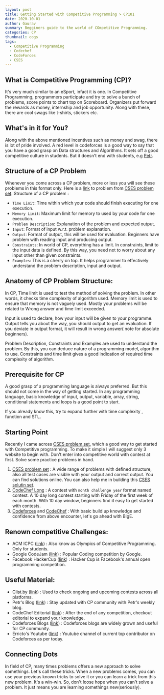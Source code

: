 ```yaml
---
layout: post
title: Getting Started with Competitive Programming > CP101
date: 2020-10-01
author: Gaurav
summary: Begginers guide to the world of COmpetitive Programming.
categories: CP
thumbnail: cogs
tags:
  - Competitive Programming
  - Codechef
  - CodeForces
  - CSES
---
```


## What is Competitive Programming (CP)?

It's very much similar to an eSport, infact it is one. In Competitive Programming, programmers participate and try to solve a bunch of problems, score points to chart top on Scoreboard. Organizers put forward the rewards as money, internship and job opportunity. Along with these, there are cool swags like t-shirts, stickers etc.

## What's in it for You?

Along with the above mentioned incentives such as money and swag, there is lot of pride involved. A red level in codeforces is a good way to say that you have a good grasp on Data structures and Algorithms. It sets off a good competitive culture in students. But it doesn't end with students, e.g [Petr][1].

## Structure of a CP Problem

Whenever you come across a CP problem, more or less you will see these problems in this format only. Here is a [link][3] to problem from [CSES problem set][2].
Structure of a CP problem :

- `Time Limit`: Time within which your code should finish executing for one execution.
- `Memory Limit`: Maximum limit for memory to used by your code for one execution.
- `Problem Description`: Explanation of the problem and expected output.
- `Input`: Format of input w.r.t. problem explanation.
- `Output`: Format of output, this will be used for evaluation. Beginners have problem with reading input and producing output.
- `Constraints`: In world of CP, everything has a limit. In constraints, limit to the input data is defined. By this way, you need not to worry about any input other than given constraints.
- `Examples`: This is a cherry on top. It helps programmer to effectively understand the problem description, input and output.

## Anatomy of CP Problem Structure:

In CP, Time limit is used to test the method of solving the problem. In other words, it checks time complexity of algorithm used. Memory limit is used to ensure that memory is not vaguely used. Mostly your problems will be related to Wrong answer and time limit exceeded.

Input is used to declare, how your input will be given to your programme. Output tells you about the way, you should output to get an evaluation. If you deviate in output format, it will result in wrong answer( note for absolute beginners).

Problem Description, Constraints and Examples are used to understand the problem. By this, you can deduce nature of a programming model, algorithm to use.
Constraints and time limit gives a good indication of required time complexity of algorithm.

## Prerequisite for CP

A good grasp of a programming language is always preferred. But this should not come in the way of getting started.
In any programming language, basic knowledge of input, output, variable, array, string, conditional statements and loops is a good point to start.

If you already know this, try to expand further with time complexity , function and STL.

## Starting Point

Recently I came across [CSES problem set][2], which a good way to get started with Competitive programming.
To make it simple I will suggest only 3 website to begin with. Don't enter into competitive world with contest at first. Solve some practice problems in hand.

1. [CSES problem set][2] : A wide range of problems with defined structure, also all test cases are visible with your output and correct output. You can find solutions online. You can also help me in building this [CSES solutin set][13].
2. [CodeChef Long][4] : A contest with `month challenge year` format named contest. A 10 day long contest starting with Friday of the first week of each month. With 10 day window, beginners find it easy to get started with contests.
3. [Codeforces][8] and [CodeChef][4] : With basic build up knowledge and confidence from above encounter, let's go ahead with BigE.

## Renown competitive Challenges:

- ACM ICPC ([link][5]) : Also know as Olympics of Competitive Programming. Only for students.
- Google CodeJam ([link][6]) : Popular Coding competition by Google.
- Facebook HackerCup ([link][7]) : Hacker Cup is Facebook's annual open programming competition.

## Useful Material:

- Clist.by ([link][9]) : Used to check ongoing and upcoming contests across all platforms.
- Petr's Blog ([link][1]) : Stay updated with CP community with Petr's weekly blog.
- CodeChef Editorial ([link][10]) : After the end of any competition, checkout editorial to expand your knowledge.
- Codeforces Blogs ([link][11]) : Codeforces blogs are widely grown and useful for CP community.
- Erricto's Youtube ([link][12]) : Youtube channel of current top contributor on Codeforces as per today.

## Connecting Dots

In field of CP, many times problems offers a new approach to solve somethings. Let's call these tricks. When a new problems comes, you can use your previous known tricks to solve it or you can learn a trick from this new problem. It's a win-win. So, don't loose hope when you can't solve a problem. It just means you are learning somethings new(seriously).

[1]: https://petr-mitrichev.blogspot.com/
[2]: https://cses.fi/problemset/
[3]: https://cses.fi/problemset/task/1068
[4]: https://www.codechef.com/contests
[5]: https://icpc.global/
[6]: https://codingcompetitions.withgoogle.com/codejam
[7]: https://www.facebook.com/codingcompetitions/hacker-cup/
[8]: https://codeforces.com/contests
[9]: https://clist.by/
[10]: https://discuss.codechef.com/c/editorial/
[11]: https://codeforces.com/blog/entry/57282
[12]: https://www.youtube.com/channel/UCBr_Fu6q9iHYQCh13jmpbrg
[13]: https://github.com/null-sys/cp-cses-solution-set
